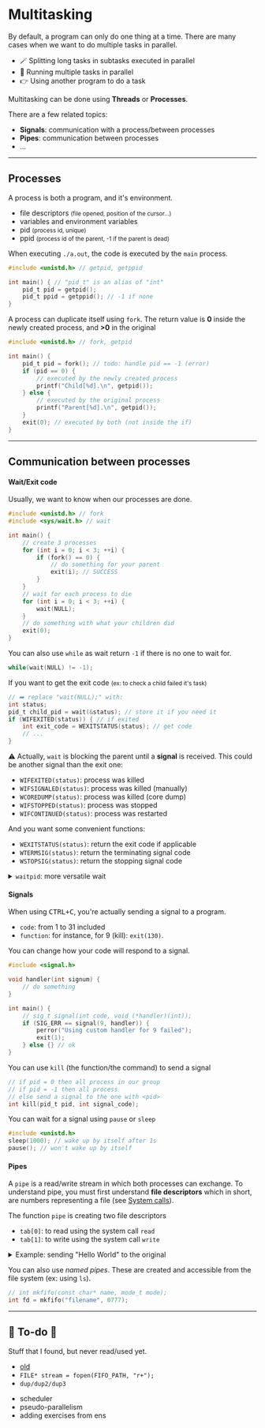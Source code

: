 # Multitasking

<div class="row row-cols-md-2 mt-3"><div>

By default, a program can only do one thing at a time. There are many cases when we want to do multiple tasks in parallel.

* 🪄 Splitting long tasks in subtasks executed in parallel
* 🚀 Running multiple tasks in parallel
* 👉 Using another program to do a task

Multitasking can be done using **Threads** or **Processes**.
</div><div>

There are a few related topics:

* **Signals**: communication with a process/between processes
* **Pipes**: communication between processes
* ...
</div></div>

<hr class="sep-both">

## Processes

<div class="row row-cols-md-2"><div>

A process is both a program, and it's environment.

* file descriptors <small>(file opened, position of the cursor...)</small>
* variables and environment variables
* pid <small>(process id, unique)</small>
* ppid <small>(process id of the parent, -1 if the parent is dead)</small>

When executing `./a.out`, the code is executed by the `main` process.

```c
#include <unistd.h> // getpid, getppid

int main() { // "pid_t" is an alias of "int"
    pid_t pid = getpid();
    pid_t ppid = getppid(); // -1 if none
}
```
</div><div>

A process can duplicate itself using `fork`. The return value is **0** inside the newly created process, and **>0** in the original

```c
#include <unistd.h> // fork, getpid

int main() {
    pid_t pid = fork(); // todo: handle pid == -1 (error)
    if (pid == 0) {
        // executed by the newly created process
        printf("Child[%d].\n", getpid());
    } else {
        // executed by the original process
        printf("Parent[%d].\n", getpid());
    }
    exit(0); // executed by both (not inside the if)
}
```

</div></div>

<hr class="sep-both">

## Communication between processes

<div class="row row-cols-md-2 mt-3"><div>

#### Wait/Exit code

Usually, we  want to know when our processes are done.

```c
#include <unistd.h> // fork
#include <sys/wait.h> // wait

int main() {
    // create 3 processes
    for (int i = 0; i < 3; ++i) {
        if (fork() == 0) {
            // do something for your parent
            exit(i); // SUCCESS
        }
    }
    // wait for each process to die
    for (int i = 0; i < 3; ++i) {
        wait(NULL);
    }
    // do something with what your children did
    exit(0);
}
```

You can also use `while` as wait return `-1` if there is no one to wait for.

```c
while(wait(NULL) != -1);
```

If you want to get the exit code <small>(ex: to check a child failed it's task)</small>

```c
// ➡️ replace "wait(NULL);" with:
int status;
pid_t child_pid = wait(&status); // store it if you need it
if (WIFEXITED(status)) { // if exited
    int exit_code = WEXITSTATUS(status); // get code
    // ...
}
```

⚠️ Actually, `wait` is blocking the parent until a **signal** is received. This could be another signal than the exit one:

* `WIFEXITED(status)`: process was killed
* `WIFSIGNALED(status)`: process was killed (manually)
* `WCOREDUMP(status)`: process was killed (core dump)
* `WIFSTOPPED(status)`: process was stopped
* `WIFCONTINUED(status)`: process was restarted

And you want some convenient functions:

* `WEXITSTATUS(status)`: return the exit code if applicable
* `WTERMSIG(status)`: return the terminating signal code
* `WSTOPSIG(status)`: return the stopping signal code

<details class="details-n mb-4">
<summary><code>waitpid</code>: more versatile wait</summary>

```c
int waitpid(int pid, int *status, int options);
// example
waitpid(-1, &status, 0);
```

* `pid`: $-1$ <small>(any)</small>, $0$ <small>(any child in the group)</small>, $>0$ <small>(a specific process)</small>. Aside from $-1$, $-n$ is the same as $n$.
* `options`: can be used to ignore some signals/...
</details>
</div><div>

#### Signals

When using <kbd>CTRL+C</kbd>, you're actually sending a signal to a program.

* `code`: from 1 to 31 included
* `function`: for instance, for 9 (kill): `exit(130)`.

You can change how your code will respond to a signal.

```c
#include <signal.h>

void handler(int signum) {
    // do something
}

int main() {
    // sig_t signal(int code, void (*handler)(int));
    if (SIG_ERR == signal(9, handler)) {
        perror("Using custom handler for 9 failed");
        exit(1);
    } else {} // ok
}
```

You can use `kill` (the function/the command) to send a signal

```c
// if pid = 0 then all process in our group
// if pid = -1 then all process
// else send a signal to the one with <pid>
int kill(pid_t pid, int signal_code);
```

You can wait for a signal using `pause` or `sleep`

```c
#include <unistd.h>
sleep(1000); // wake up by itself after 1s
pause(); // won't wake up by itself
```

#### Pipes

A `pipe` is a read/write stream in which both processes can exchange. To understand pipe, you must first understand **file descriptors** which in short, are numbers representing a file (see [System calls](/_programming/code/c/system_calls/index.md)).

The function `pipe` is creating two file descriptors

* `tab[0]`: to read using the system call `read`
* `tab[1]`: to write using the system call `write`

<details class="details-n">
<summary>Example: sending "Hello World" to the original</summary>

```c
#include <unistd.h>
#include <wait.h>

int main() {
    int length = 11 + 1; // \0
    char buf[length];
    int tab[2];
    pipe(tab);

    switch (fork()) { // add -1
        case 0: // the child write Hello World
            write(tab[1], "Hello World", length);
            break;
        default:
            wait(NULL); // wait for the child to write
            read(tab[0], &buf, length); // read
            // ...
            break;
    }

    close(tab[0]);
    close(tab[1]);
}
```
</details>

You can also use *named pipes*. These are created and accessible from the file system (ex: using `ls`).

```c
// int mkfifo(const char* name, mode_t mode);
int fd = mkfifo("filename", 0777);
```
</div></div>

<hr class="sep-both">

## 👻 To-do 👻

Stuff that I found, but never read/used yet.

<div class="row row-cols-md-2"><div>

* [old](_old.md)
* `FILE* stream = fopen(FIFO_PATH, "r+");`
* `dup/dup2/dup3`
</div><div>

* scheduler
* pseudo-parallelism
* adding exercises from ens
</div></div>